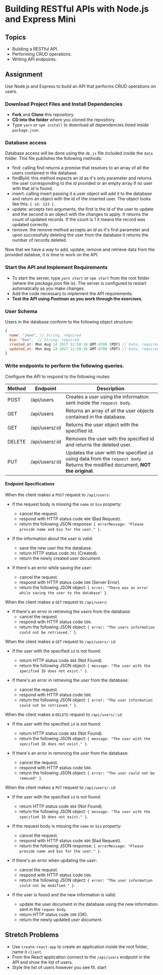 # Building RESTful APIs with Node.js and Express Mini

## Topics

* Building a RESTful API.
* Performing CRUD operations.
* Writing API endpoints.

## Assignment

Use Node.js and Express to build an API that performs CRUD operations on users.

### Download Project Files and Install Dependencies

* **Fork** and **Clone** this repository.
* **CD into the folder** where you cloned the repository.
* Type `yarn` or `npm install` to download all dependencies listed inside `package.json`.

### Database access

Database access will be done using the `db.js` file included inside the `data` folder. This file publishes the following methods:

* find: calling find returns a promise that resolves to an array of all the users contained in the database.
* findById: this method expects an _id_ as it's only parameter and returns the user corresponding to the _id_ provided or an empty array if no user with that _id_ is found.
* insert: calling insert passing it a user object will add it to the database and return an object with the id of the inserted user. The object looks like this: `{ id: 123 }`.
* update: accepts two arguments, the first is the id of the user to update and the second is an object with the changes to apply. It returns the count of updated records. If the count is 1 it means the record was updated correctly.
* remove: the remove method accepts an id as it's first parameter and upon successfully deleting the user from the database it returns the number of records deleted.

Now that we have a way to add, update, remove and retrieve data from the provided databse, it is time to work on the API.

### Start the API and Implement Requirements

* To start the server, type `yarn start` or `npm start` from the root folder (where the _package.json_ file is). The server is configured to restart automatically as you make changes.
* Add the code necessary to implement the API requirements.
* **Test the API using _Postman_ as you work through the exercises.**

### User Schema

Users in the database conform to the following object structure:

```js
{
  name: "Jane", // String, required
  bio: "Doe",  // String, required
  created_at: Mon Aug 14 2017 12:50:16 GMT-0700 (PDT) // Date, required, defaults to current date
  updated_at: Mon Aug 14 2017 12:50:16 GMT-0700 (PDT) // Date, required, defaults to current date
}
```

### Write endpoints to perform the following queries.

Configure the API to respond to the following routes:

| Method | Endpoint       | Description                                                                                                                       |
| ------ | -------------- | --------------------------------------------------------------------------------------------------------------------------------- |
| POST   | /api/users     | Creates a user using the information sent inside the `request body`.                                                              |
| GET    | /api/users     | Returns an array of all the user objects contained in the database.                                                               |
| GET    | /api/users/:id | Returns the user object with the specified id.                                                                                    |
| DELETE | /api/users/:id | Removes the user with the specified id and returns the deleted user.                                                              |
| PUT    | /api/users/:id | Updates the user with the specified `id` using data from the `request body`. Returns the modified document, **NOT the original**. |

#### Endpoint Specifications

When the client makes a `POST` request to `/api/users`:

* If the request body is missing the `name` or `bio` property:

  * cancel the request.
  * respond with HTTP status code `400` (Bad Request).
  * return the following JSON response: `{ errorMessage: "Please provide name and bio for the user." }`.

* If the information about the _user_ is valid:

  * save the new _user_ the the database.
  * return HTTP status code `201` (Created).
  * return the newly created _user document_.

* If there's an error while saving the _user_:
  * cancel the request.
  * respond with HTTP status code `500` (Server Error).
  * return the following JSON object: `{ error: "There was an error while saving the user to the database" }`.

When the client makes a `GET` request to `/api/users`:

* If there's an error in retrieving the _users_ from the database:
  * cancel the request.
  * respond with HTTP status code `500`.
  * return the following JSON object: `{ error: "The users information could not be retrieved." }`.

When the client makes a `GET` request to `/api/users/:id`:

* If the _user_ with the specified `id` is not found:

  * return HTTP status code `404` (Not Found).
  * return the following JSON object: `{ message: "The user with the specified ID does not exist." }`.

* If there's an error in retrieving the _user_ from the database:
  * cancel the request.
  * respond with HTTP status code `500`.
  * return the following JSON object: `{ error: "The user information could not be retrieved." }`.

When the client makes a `DELETE` request to `/api/users/:id`:

* If the _user_ with the specified `id` is not found:

  * return HTTP status code `404` (Not Found).
  * return the following JSON object: `{ message: "The user with the specified ID does not exist." }`.

* If there's an error in removing the _user_ from the database:
  * cancel the request.
  * respond with HTTP status code `500`.
  * return the following JSON object: `{ error: "The user could not be removed" }`.

When the client makes a `PUT` request to `/api/users/:id`:

* If the _user_ with the specified `id` is not found:

  * return HTTP status code `404` (Not Found).
  * return the following JSON object: `{ message: "The user with the specified ID does not exist." }`.

* If the request body is missing the `name` or `bio` property:

  * cancel the request.
  * respond with HTTP status code `400` (Bad Request).
  * return the following JSON response: `{ errorMessage: "Please provide name and bio for the user." }`.

* If there's an error when updating the _user_:

  * cancel the request.
  * respond with HTTP status code `500`.
  * return the following JSON object: `{ error: "The user information could not be modified." }`.

* If the user is found and the new information is valid:

  * update the user document in the database using the new information sent in the `reques body`.
  * return HTTP status code `200` (OK).
  * return the newly updated _user document_.

## Stretch Problems

* Use `create-react-app` to create an application inside the root folder, name it `client`.
* From the React application connect to the `/api/users` endpoint in the API and show the list of users.
* Style the list of users however you see fit.
start
